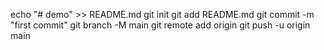echo "# demo" >> README.md
git init
git add README.md
git commit -m "first commit"
git branch -M main
git remote add origin 
git push -u origin main

